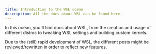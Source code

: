 ```yaml
---
title: Introduction to the WSL ocean
description: All the docs about WSL can be found here.
---
```


In this ocean, you'll find docs about WSL, from the creation and usage of different distros to tweaking WSL settings and building custom kernels.

Due to the (still) rapid development of WSL, the different posts might be reviewed/rewritten in order to reflect new features.
